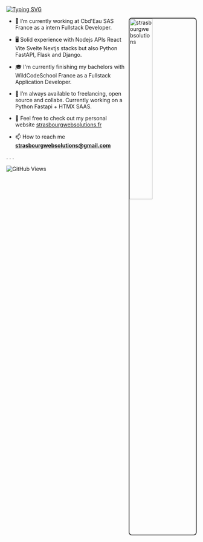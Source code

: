 [![Typing SVG](https://readme-typing-svg.demolab.com/?lines=Hello+World!+I'm+Ricardo+Martinho;Node+Python+and+PHP+developer)](https://git.io/typing-svg)

 <img width="35%" align="right" alt="strasbourgwebsolutions" style="margin-left: 10px; border: 2px solid #333; border-radius: 8px;" src="https://github.com/user-attachments/assets/07579462-12f8-4392-8488-6f6f7db37d82">

- 🌿 I’m currently working at Cbd'Eau SAS France as a intern Fullstack Developer.

- 🖥️ Solid experience with Nodejs APIs React Vite Svelte Nextjs stacks but also Python FastAPI, Flask and Django. 

- 🎓 I'm currently finishing my bachelors with WildCodeSchool France as a Fullstack Application Developer.

- 🌇 I’m always available to freelancing, open source and collabs. Currently working on a Python Fastapi + HTMX SAAS. 

- 🌊 Feel free to check out my personal website [strasbourgwebsolutions.fr](https://strasbourgwebsolutions.fr)

- 📫 How to reach me **strasbourgwebsolutions@gmail.com**

.
.
.

![GitHub Views](https://komarev.com/ghpvc/?username=ricardomrcruz)
